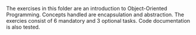 The exercises in this folder are an introduction to Object-Oriented Programming. Concepts handled are encapsulation and abstraction.
The exercies consist of 6 mandatory and 3 optional tasks. Code documentation is also tested.
